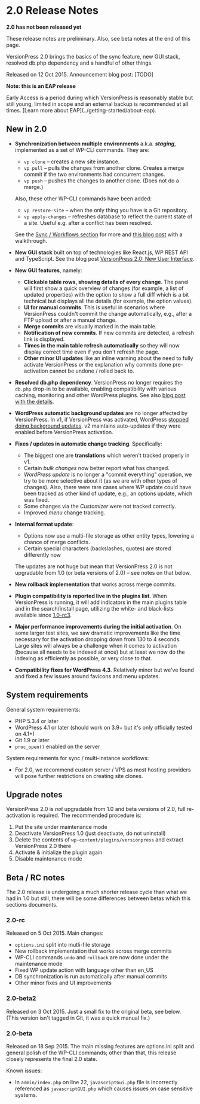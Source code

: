 # 2.0 Release Notes

<div class="important">
  <strong>2.0 has not been released yet</strong>
  <p>These release notes are preliminary. Also, see beta notes at the end of this page.</p>
</div>



VersionPress 2.0 brings the basics of the sync feature, new GUI stack, resolved db.php dependency and a handful of other things.

Released on 12 Oct 2015. Announcement blog post: [TODO]


<div class="note">
  <strong>Note: this is an EAP release</strong>
  <p>Early Access is a period during which VersionPress is reasonably stable but still young, limited in scope and an external backup is recommended at all times. [Learn more about EAP](../getting-started/about-eap).</p>
</div>


## New in 2.0

 * **Synchronization between multiple environments** a.k.a. ***staging***, implemented as a set of WP-CLI commands. They are:

   * `vp clone` – creates a new site instance.
   * `vp pull` – pulls the changes from another clone. Creates a merge commit if the two environments had concurrent changes.
   * `vp push` – pushes the changes to another clone. (Does not do a merge.)

    Also, these other WP-CLI commands have been added:

   * `vp restore-site` – when the only thing you have is a Git repository.
   * `vp apply-changes` – refreshes database to reflect the current state of a site. Useful e.g. after a conflict has been resolved.

    See the [Sync / Workflows section](../sync) for more and [this blog post](http://blog.versionpress.net/2015/09/versionpress-2-0-staging/) with a walkthrough.
 * **New GUI stack** built on top of technologies like React.js, WP REST API and TypeScript. See the blog post [VersionPress 2.0: New User Interface](http://blog.versionpress.net/2015/09/versionpress-2-0-new-user-interface/).
 * **New GUI features**, namely:
   * **Clickable table rows, showing details of every change**. The panel will first show a quick overview of changes (for example, a list of updated properties) with the option to show a full diff which is a bit technical but displays all the details (for example, the option values).
   * **UI for manual commits**. This is useful in scenarios where VersionPress couldn't commit the change automatically, e.g., after a FTP upload or after a manual change. 
   * **Merge commits** are visually marked in the main table.
   * **Notification of new commits**. If new commits are detected, a refresh link is displayed.
   * **Times in the main table refresh automatically** so they will now display correct time even if you don't refresh the page.
   * **Other minor UI updates** like an inline warning about the need to fully activate VersionPress or the explanation why commits done pre-activation cannot be undone / rolled back to.
 * **Resolved db.php dependency**. VersionPress no longer requires the `db.php` drop-in to be available, enabling compatibility with various caching, monitoring and other WordPress plugins. See also [blog post with the details](http://blog.versionpress.net/2015/10/the-db-php-issue/).
 * **WordPress automatic background updates** are no longer affected by VersionPress. In v1, if VersionPress was activated, WordPress [stopped doing background updates](https://codex.wordpress.org/Configuring_Automatic_Background_Updates). v2 maintains auto-updates if they were enabled before VersionPress activation.
 * **Fixes / updates in automatic change tracking**. Specifically:
   * The biggest one are **translations** which weren't tracked properly in v1.
   * Certain *bulk changes* now better report what has changed.
   * *WordPress update* is no longer a "commit everything" operation, we try to be more selective about it (as we are with other types of changes). Also, there were rare cases where WP update could have been tracked as other kind of update, e.g., an options update, which was fixed.
   * Some changes via the *Customizer* were not tracked correctly.
   * Improved *menu* change tracking.
 * **Internal format update**:
    * Options now use a multi-file storage as other entity types, lowering a chance of merge conflicts.
    * Certain special characters (backslashes, quotes) are stored differently now
    
    The updates are not huge but mean that VersionPress 2.0 is not upgradable from 1.0 (or beta versions of 2.0) – see notes on that below.
 * **New rollback implementation** that works across merge commits.
 * **Plugin compatibility is reported live in the plugins list**. When VersionPress is running, it will add indicators in the main plugins table and in the search/install page, utilizing the white- and black-lists available since [1.0-rc3](./1.0-rc3).
 * **Major performance improvements during the initial activation**. On some larger test sites, we saw dramatic improvements like the time necessary for the activation dropping down from 130 to 4 seconds. Large sites will always be a challenge when it comes to activation (because all needs to be indexed at once) but at least we now do the indexing as efficiently as possible, or very close to that.
 * **Compatibility fixes for WordPress 4.3**. Relatively minor but we've found and fixed a few issues around favicons and menu updates.
 

## System requirements

General system requirements:

 - PHP 5.3.4 or later
 - WordPress 4.1 or later (should work on 3.9+ but it's only officially tested on 4.1+)
 - Git 1.9 or later
 - `proc_open()` enabled on the server

System requirements for sync / multi-instance workflows:

 - For 2.0, we recommend custom server / VPS as most hosting providers will pose further restrictions on creating site clones.


## Upgrade notes

VersionPress 2.0 is *not* upgradable from 1.0 and beta versions of 2.0, full re-activation is required. The recommended procedure is:

 1. Put the site under maintenance mode
 2. Deactivate VersionPress 1.0 (just deactivate, do not uninstall)
 3. Delete the contents of `wp-content/plugins/versionpress` and extract VersionPress 2.0 there
 4. Activate & initialize the plugin again
 5. Disable maintenance mode


## Beta / RC notes

The 2.0 release is undergoing a much shorter release cycle than what we had in 1.0 but still, there will be some differences between betas which this sections documents.

### 2.0-rc

Released on 5 Oct 2015. Main changes:

 - `options.ini` split into mutli-file storage
 - New rollback implementation that works across merge commits 
 - WP-CLI commands `undo` and `rollback` are now done under the maintenance mode
 - Fixed WP update action with language other than en_US
 - DB synchronization is run automatically after manual commits
 - Other minor fixes and UI improvements

### 2.0-beta2

Released on 3 Oct 2015. Just a small fix to the original beta, see below. (This version isn't tagged in Git, it was a quick manual fix.)

### 2.0-beta

Released on 18 Sep 2015. The main missing features are options.ini split and general polish of the WP-CLI commands; other than that, this release closely represents the final 2.0 state.

Known issues:

 - In `admin/index.php` on line 22, `javascriptGui.php` file is incorrectly referenced as `javascriptGUI.php` which causes issues on case sensitive systems. 